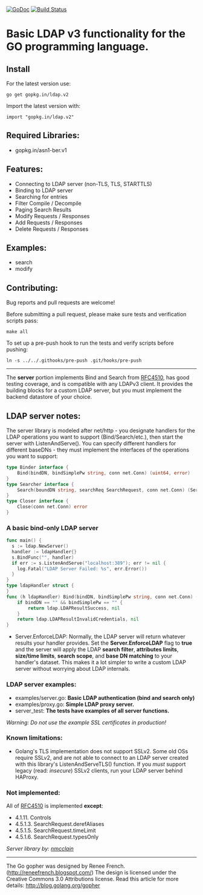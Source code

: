 [![GoDoc](https://godoc.org/gopkg.in/ldap.v2?status.svg)](https://godoc.org/gopkg.in/ldap.v2)
[![Build Status](https://travis-ci.org/go-ldap/ldap.svg)](https://travis-ci.org/go-ldap/ldap)

# Basic LDAP v3 functionality for the GO programming language.

## Install

For the latest version use:

    go get gopkg.in/ldap.v2

Import the latest version with:

    import "gopkg.in/ldap.v2"

## Required Libraries:

 - gopkg.in/asn1-ber.v1

## Features:

 - Connecting to LDAP server (non-TLS, TLS, STARTTLS)
 - Binding to LDAP server
 - Searching for entries
 - Filter Compile / Decompile
 - Paging Search Results
 - Modify Requests / Responses
 - Add Requests / Responses
 - Delete Requests / Responses

## Examples:

 - search
 - modify

## Contributing:

Bug reports and pull requests are welcome!

Before submitting a pull request, please make sure tests and verification scripts pass:
```
make all
```

To set up a pre-push hook to run the tests and verify scripts before pushing:
```
ln -s ../../.githooks/pre-push .git/hooks/pre-push
```


---

The **server** portion implements Bind and Search from [RFC4510](http://tools.ietf.org/html/rfc4510), has good testing coverage, and is compatible with any LDAPv3 client.  It provides the building blocks for a custom LDAP server, but you must implement the backend datastore of your choice.


## LDAP server notes:
The server library is modeled after net/http - you designate handlers for the LDAP operations you want to support (Bind/Search/etc.), then start the server with ListenAndServe().  You can specify different handlers for different baseDNs - they must implement the interfaces of the operations you want to support:
```go
type Binder interface {
    Bind(bindDN, bindSimplePw string, conn net.Conn) (uint64, error)
}
type Searcher interface {
    Search(boundDN string, searchReq SearchRequest, conn net.Conn) (ServerSearchResult, error)
}
type Closer interface {
    Close(conn net.Conn) error
}
```

### A basic bind-only LDAP server
```go
func main() {
  s := ldap.NewServer()
  handler := ldapHandler{}
  s.BindFunc("", handler)
  if err := s.ListenAndServe("localhost:389"); err != nil {
    log.Fatal("LDAP Server Failed: %s", err.Error())
  }
}
type ldapHandler struct {
}
func (h ldapHandler) Bind(bindDN, bindSimplePw string, conn net.Conn) (uint64, error) {
	if bindDN == "" && bindSimplePw == "" {
		return ldap.LDAPResultSuccess, nil
	}
	return ldap.LDAPResultInvalidCredentials, nil
}
```

* Server.EnforceLDAP: Normally, the LDAP server will return whatever results your handler provides.  Set the **Server.EnforceLDAP** flag to **true** and the server will apply the LDAP **search filter**, **attributes limits**, **size/time limits**, **search scope**, and **base DN matching** to your handler's dataset.  This makes it a lot simpler to write a custom LDAP server without worrying about LDAP internals.

### LDAP server examples:
* examples/server.go: **Basic LDAP authentication (bind and search only)**
* examples/proxy.go: **Simple LDAP proxy server.**
* server_test: **The tests have examples of all server functions.**

*Warning: Do not use the example SSL certificates in production!*

### Known limitations:

* Golang's TLS implementation does not support SSLv2.  Some old OSs require SSLv2, and are not able to connect to an LDAP server created with this library's ListenAndServeTLS() function.  If you *must* support legacy (read: *insecure*) SSLv2 clients, run your LDAP server behind HAProxy.

### Not implemented:
All of [RFC4510](http://tools.ietf.org/html/rfc4510) is implemented **except**:
* 4.1.11.  Controls
* 4.5.1.3.  SearchRequest.derefAliases
* 4.5.1.5.  SearchRequest.timeLimit
* 4.5.1.6.  SearchRequest.typesOnly

*Server library by: [nmcclain](https://github.com/nmcclain)*

---
The Go gopher was designed by Renee French. (http://reneefrench.blogspot.com/)
The design is licensed under the Creative Commons 3.0 Attributions license.
Read this article for more details: http://blog.golang.org/gopher
